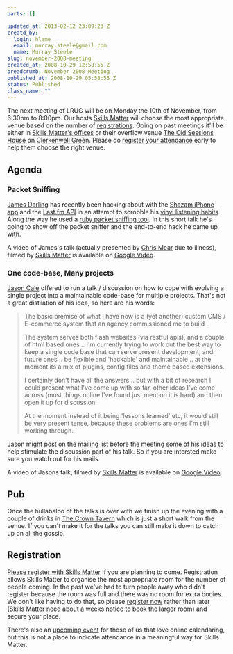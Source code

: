 ```yaml
--- 
parts: []

updated_at: 2013-02-12 23:09:23 Z
creatd_by: 
  login: hlame
  email: murray.steele@gmail.com
  name: Murray Steele
slug: november-2008-meeting
created_at: 2008-10-29 12:58:55 Z
breadcrumb: November 2008 Meeting
published_at: 2008-10-29 05:58:55 Z
status: Published
class_name: ""
---
```


The next meeting of LRUG will be on Monday the 10th of November, from 6:30pm to 8:00pm.  Our hosts [Skills Matter](http://skillsmatter.com/) will choose the most appropriate venue based on the number of <a href="#nov08registration">registrations</a>.  Going on past meetings it'll be either in [Skills Matter's offices](http://maps.google.co.uk/maps?f=q&hl=en&geocode=&q=skillsmatter+ec1r+0be&ie=UTF8&cid=51524602,-104662,10325109927309711932&s=AARTsJrMIyRGqi5u5rwj683gPacEM_GIrA&ll=51.523297,-0.107889&spn=0.010601,0.018668&z=16&iwloc=A) or their overflow venue [The Old Sessions House](http://www.sessionshouse.com/) on [Clerkenwell Green](http://tinyurl.com/2bjjzz).  Please do <a href="#nov08registration">register your attendance</a> early to help them choose the right venue.

Agenda
------

### Packet Sniffing
[James Darling](http://coupde.com/) has recently been hacking about with the [Shazam iPhone app](http://www.shazam.com/music/web/pages/iphone.html) and the [Last.fm API](http://www.last.fm/api) in an attempt to scrobble his [vinyl listening habits](http://www.last.fm/user/Abscond/tracks).  Along the way he used a [ruby packet sniffing tool](http://www.goto.info.waseda.ac.jp/~fukusima/ruby/pcap-e.html).  In this short talk he's going to show off the packet sniffer and the end-to-end hack he came up with.

A video of James's talk (actually presented by [Chris Mear](http://feedmechocolate.com) due to illness), filmed by [Skills Matter](http://skillsmatter.com/podcast/ajax-ria/packet-sniffing) is available on [Google Video](http://video.google.com/videoplay?docid=-85168513489269464&hl=en).

### One code-base, Many projects
[Jason Cale](http://jasoncale.com/) offered to run a talk / discussion on how to cope with evolving a single project into a maintainable code-base for multiple projects.  That's not a great distilation of his idea, so here are his words:
 
> The basic premise of what I have now is a (yet another) custom CMS / E-commerce system that an agency
> commissioned me to build ..
>
> The system serves both flash websites (via restful apis), and a couple of html based ones .. I'm 
> currently trying to work out the best way to keep a single code base that can serve present 
> development, and future ones .. be flexible and 'hackable' and maintainable .. at the moment 
> its a mix of plugins, config files and theme based extensions.
> 
> I certainly don't have all the answers .. but with a bit of research I could present what I've 
> come up with so far, other ideas I've come across (most things online I've found just mention
> it is hard) and then open it up for discussion.
>
> At the moment instead of it being 'lessons learned' etc, it would still be very present tense, 
> because these problems are ones I'm still working through.

Jason might post on the [mailing list](http://lists.lrug.org/listinfo.cgi/chat-lrug.org) before the meeting some of his ideas to help stimulate the discussion part of his talk.  So if you are intersted make sure you watch out for his mails.

A video of Jasons talk, filmed by [Skills Matter](http://skillsmatter.com/podcast/ajax-ria/one-code-base-many-projects) is available on [Google Video](http://video.google.com/videoplay?docid=5376247944588981030&hl=en).

Pub
---

Once the hullabaloo of the talks is over with we finish up the evening with a couple of drinks in [The Crown Tavern](http://fancyapint.com/pubs/pub199.html) which is just a short walk from the venue.  If you can't make it for the talks you can still make it down to catch up on all the gossip.

<a name="nov08registration"></a>
Registration
------------

[Please register with Skills Matter](http://skillsmatter.com/event/ajax-ria/lrug-meeting-november) if you are planning to come.  Registration allows Skills Matter to organise the most appropriate room for the number of people coming.  In the past we've had to turn people away who didn't register because the room was full and there was no room for extra bodies.  We don't like having to do that, so please [register now](http://skillsmatter.com/event/ajax-ria/lrug-meeting-november) rather than later (Skills Matter need about a weeks notice to book the larger room) and secure your place.  

There's also an [upcoming event](http://upcoming.yahoo.com/event/1292638/) for those of us that love online calendaring, but this is not a place to indicate attendance in a meaningful way for Skills Matter.
